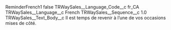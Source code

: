 <?xml version="1.0" encoding="UTF-8"?>
<CustomMetadata xmlns="http://soap.sforce.com/2006/04/metadata" xmlns:xsi="http://www.w3.org/2001/XMLSchema-instance" xmlns:xsd="http://www.w3.org/2001/XMLSchema">
    <label>ReminderFrench1</label>
    <protected>false</protected>
    <values>
        <field>TRWaySales__Language_Code__c</field>
        <value xsi:type="xsd:string">fr_CA</value>
    </values>
    <values>
        <field>TRWaySales__Language__c</field>
        <value xsi:type="xsd:string">French</value>
    </values>
    <values>
        <field>TRWaySales__Sequence__c</field>
        <value xsi:type="xsd:double">1.0</value>
    </values>
    <values>
        <field>TRWaySales__Text_Body__c</field>
        <value xsi:type="xsd:string">Il est temps de revenir à l’une de vos occasions mises de côté.</value>
    </values>
</CustomMetadata>
